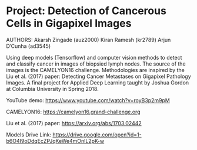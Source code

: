 # Project: Detection of Cancerous Cells in Gigapixel Images

AUTHORS:
Akarsh Zingade (auz2000)
Kiran Ramesh (kr2789)
Arjun D’Cunha (ad3545)

Using deep models (Tensorflow) and computer vision methods to detect and classify cancer in images of biopsied lymph nodes. The source of the images is the CAMELYON16 challenge. Methodologies are inspired by the Liu et al. (2017) paper: Detecting Cancer Metastases on Gigapixel Pathology Images. A final project for Applied Deep Learning taught by Joshua Gordon at Columbia University in Spring 2018.

YouTube demo:
https://www.youtube.com/watch?v=royB3p2m9pM

CAMELYON16:
https://camelyon16.grand-challenge.org

Liu et al. (2017) paper:
https://arxiv.org/abs/1703.02442

Models Drive Link:
https://drive.google.com/open?id=1-b6O4I9oDdqEcZPJqKeWe4mOnlL2pK-w
